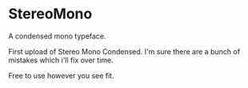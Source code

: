 # StereoMono
A condensed mono typeface.

First upload of Stereo Mono Condensed. 
I'm sure there are a bunch of mistakes which i'll fix over time.

Free to use however you see fit.
